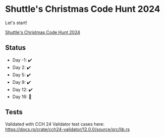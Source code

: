 # Shuttle's Christmas Code Hunt 2024

Let's start! 

[Shuttle's Christmas Code Hunt 2024
](https://console.shuttle.dev/shuttlings/cch24)

## Status

* Day -1: ✔️
* Day  2: ✔️
* Day  5: ✔️
* Day  9: ✔️
* Day 12: ✔️
* Day 16: 🚧

<!-- 🚧 -->


## Tests

Validated with CCH 24 Validator test cases here: https://docs.rs/crate/cch24-validator/12.0.0/source/src/lib.rs